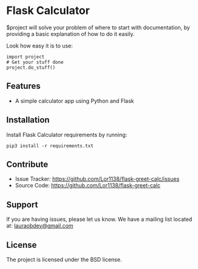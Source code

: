 Flask Calculator
========

$project will solve your problem of where to start with documentation,
by providing a basic explanation of how to do it easily.

Look how easy it is to use:

    import project
    # Get your stuff done
    project.do_stuff()

Features
--------

- A simple calculator app using Python and Flask

Installation
------------

Install Flask Calculator requirements by running:

    pip3 install -r requirements.txt

Contribute
----------

- Issue Tracker: https://github.com/Lor1138/flask-greet-calc/issues
- Source Code: https://github.com/Lor1138/flask-greet-calc

Support
-------

If you are having issues, please let us know.
We have a mailing list located at: lauraobdev@gmail.com

License
-------

The project is licensed under the BSD license.
